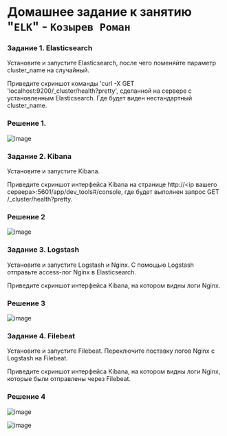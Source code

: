 # Домашнее задание к занятию "`ELK`" - `Козырев Роман`


### Задание 1. Elasticsearch

Установите и запустите Elasticsearch, после чего поменяйте параметр cluster_name на случайный.

Приведите скриншот команды 'curl -X GET 'localhost:9200/_cluster/health?pretty', сделанной на сервере с установленным Elasticsearch. Где будет виден нестандартный cluster_name.


### Решение 1.

![image](https://github.com/user-attachments/assets/334f13cb-89ce-4241-96d3-3aaa53dc63ef)



### Задание 2. Kibana

Установите и запустите Kibana.

Приведите скриншот интерфейса Kibana на странице http://<ip вашего сервера>:5601/app/dev_tools#/console, где будет выполнен запрос GET /_cluster/health?pretty.


### Решение 2

![image](https://github.com/user-attachments/assets/a67a4614-4105-40c2-bd65-2e44d6b50d58)



### Задание 3. Logstash

Установите и запустите Logstash и Nginx. С помощью Logstash отправьте access-лог Nginx в Elasticsearch.

Приведите скриншот интерфейса Kibana, на котором видны логи Nginx.

### Решение 3

![image](https://github.com/user-attachments/assets/404e3182-4e09-4971-ba3e-a0cd1f1c9b69)


### Задание 4. Filebeat

Установите и запустите Filebeat. Переключите поставку логов Nginx с Logstash на Filebeat.

Приведите скриншот интерфейса Kibana, на котором видны логи Nginx, которые были отправлены через Filebeat.


### Решение 4

![image](https://github.com/user-attachments/assets/4eaf7bbc-f505-4205-9432-63921e167847)

![image](https://github.com/user-attachments/assets/93cc88ec-29c6-4f19-b42f-c80703b8a899)



